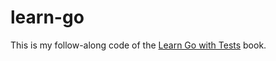 # learn-go

This is my follow-along code of the [Learn Go with Tests](https://quii.gitbook.io/learn-go-with-tests/) book.
